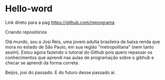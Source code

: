 # Hello-word
Link direto para a pag https://github.com/reprograma

Criando repositórios

Olá mundo, sou a Josi Reis, uma jovem adulta brasileira de baixa renda que mora no estado de São Paulo, em sua região "metropolitana" (nem tanto assim).
Estou agora fazendo o tutorial do Github pois quero repassar os conhecimentos que aprendi nas aulas de programação sobre o gibhub e checar se aprendi da forma correta.

Beijos, josi do passado.
E do futuro desse passado aí.
